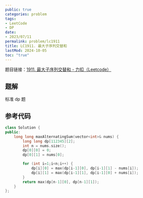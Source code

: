 ```yaml
---
public: true
categories: problem
tags:
- LeetCode
- DP
date:
- 2023/07/11
permalink: problem/lc1911
title: LC1911. 最大子序列交替和
lastMod: 2024-10-05
toc: "true"
---
```


题目链接：[1911. 最大子序列交替和 - 力扣（Leetcode）](https://leetcode.cn/problems/maximum-alternating-subsequence-sum/description/)
<!--more-->
## 题解
标准 dp 题
## 参考代码
```cpp
class Solution {
public:
    long long maxAlternatingSum(vector<int>& nums) {
        long long dp[112345][2];
        int n = nums.size();
        dp[0][0] = 0;
        dp[0][1] = nums[0];

        for (int i=1;i<n;i++) {
            dp[i][0] = max(dp[i-1][0], dp[i-1][1] - nums[i]);
            dp[i][1] = max(dp[i-1][1], dp[i-1][0] + nums[i]);
        }
        return max(dp[n-1][0], dp[n-1][1]);
    }
};
```
